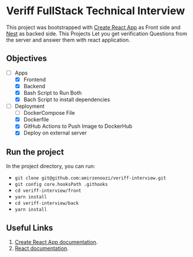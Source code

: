 # Veriff FullStack Technical Interview

This project was bootstrapped with [Create React App](https://github.com/facebook/create-react-app) as Front side and [Nest](https://github.com/nestjs/nest) as backed side.
This Projects Let you get verification Questions from the server and answer them with react application.

## Objectives
- [ ] Apps
  - [x] Frontend
  - [x] Backend
  - [x] Bash Script to Run Both
  - [x] Bach Script to install dependencies
- [ ] Deployment
  - [ ] DockerCompose File
  - [x] Dockerfile
  - [x] GitHub Actions to Push Image to DockerHub
  - [x] Deploy on external server

## Run the project

In the project directory, you can run:
- ``` git clone git@github.com:amirzenoozi/veriff-interview.git ```
- ``` git config core.hooksPath .githooks ```
- ``` cd veriff-interview/front ```
- ``` yarn install ```
- ``` cd veriff-interview/back ```
- ``` yarn install ```


## Useful Links

1. [Create React App documentation](https://facebook.github.io/create-react-app/docs/getting-started).
2. [React documentation](https://reactjs.org/).
